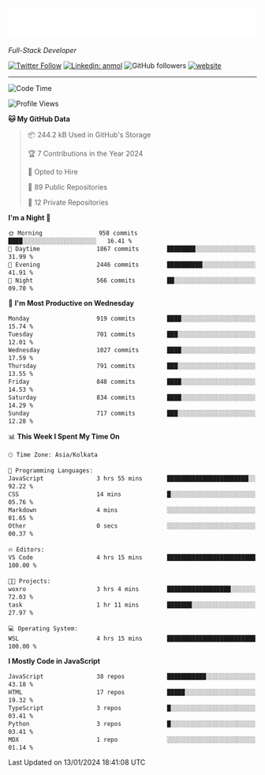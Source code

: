 <!-- START:readme-typing -->
<img src="readme-typing.svg" />
<!-- END:readme-typing -->

<p><em>Full-Stack Developer</em></p>

[![Twitter Follow](https://img.shields.io/twitter/follow/tonalmathew?style=flat)](https://twitter.com/intent/follow?screen_name=tonalmathew)
[![Linkedin: anmol](https://img.shields.io/badge/tonal-mathew?style=flat-square&logo=Linkedin&logoColor=white&link=https://www.linkedin.com/in/tonal-mathew/)](https://www.linkedin.com/in/tonal-mathew/)
![GitHub followers](https://img.shields.io/github/followers/tonalmathew?label=Follow&style=social)
[![website](https://img.shields.io/badge/Website-46a2f1.svg?&style=flat-square&logo=Google-Chrome&logoColor=white&link=http://tonalmathew.github.io/)](http://tonalmathew.github.io/)

---
<!--START_SECTION:waka-->
![Code Time](http://img.shields.io/badge/Code%20Time-1%2C195%20hrs%2014%20mins-blue)

![Profile Views](http://img.shields.io/badge/Profile%20Views-14-blue)

**🐱 My GitHub Data** 

> 📦 244.2 kB Used in GitHub's Storage 
 > 
> 🏆 7 Contributions in the Year 2024
 > 
> 💼 Opted to Hire
 > 
> 📜 89 Public Repositories 
 > 
> 🔑 12 Private Repositories 
 > 
**I'm a Night 🦉** 

```text
🌞 Morning                958 commits         ████░░░░░░░░░░░░░░░░░░░░░   16.41 % 
🌆 Daytime                1867 commits        ████████░░░░░░░░░░░░░░░░░   31.99 % 
🌃 Evening                2446 commits        ██████████░░░░░░░░░░░░░░░   41.91 % 
🌙 Night                  566 commits         ██░░░░░░░░░░░░░░░░░░░░░░░   09.70 % 
```
📅 **I'm Most Productive on Wednesday** 

```text
Monday                   919 commits         ████░░░░░░░░░░░░░░░░░░░░░   15.74 % 
Tuesday                  701 commits         ███░░░░░░░░░░░░░░░░░░░░░░   12.01 % 
Wednesday                1027 commits        ████░░░░░░░░░░░░░░░░░░░░░   17.59 % 
Thursday                 791 commits         ███░░░░░░░░░░░░░░░░░░░░░░   13.55 % 
Friday                   848 commits         ████░░░░░░░░░░░░░░░░░░░░░   14.53 % 
Saturday                 834 commits         ████░░░░░░░░░░░░░░░░░░░░░   14.29 % 
Sunday                   717 commits         ███░░░░░░░░░░░░░░░░░░░░░░   12.28 % 
```


📊 **This Week I Spent My Time On** 

```text
🕑︎ Time Zone: Asia/Kolkata

💬 Programming Languages: 
JavaScript               3 hrs 55 mins       ███████████████████████░░   92.22 % 
CSS                      14 mins             █░░░░░░░░░░░░░░░░░░░░░░░░   05.76 % 
Markdown                 4 mins              ░░░░░░░░░░░░░░░░░░░░░░░░░   01.65 % 
Other                    0 secs              ░░░░░░░░░░░░░░░░░░░░░░░░░   00.37 % 

🔥 Editors: 
VS Code                  4 hrs 15 mins       █████████████████████████   100.00 % 

🐱‍💻 Projects: 
woxro                    3 hrs 4 mins        ██████████████████░░░░░░░   72.03 % 
task                     1 hr 11 mins        ███████░░░░░░░░░░░░░░░░░░   27.97 % 

💻 Operating System: 
WSL                      4 hrs 15 mins       █████████████████████████   100.00 % 
```

**I Mostly Code in JavaScript** 

```text
JavaScript               38 repos            ███████████░░░░░░░░░░░░░░   43.18 % 
HTML                     17 repos            █████░░░░░░░░░░░░░░░░░░░░   19.32 % 
TypeScript               3 repos             █░░░░░░░░░░░░░░░░░░░░░░░░   03.41 % 
Python                   3 repos             █░░░░░░░░░░░░░░░░░░░░░░░░   03.41 % 
MDX                      1 repo              ░░░░░░░░░░░░░░░░░░░░░░░░░   01.14 % 
```




 Last Updated on 13/01/2024 18:41:08 UTC
<!--END_SECTION:waka-->
